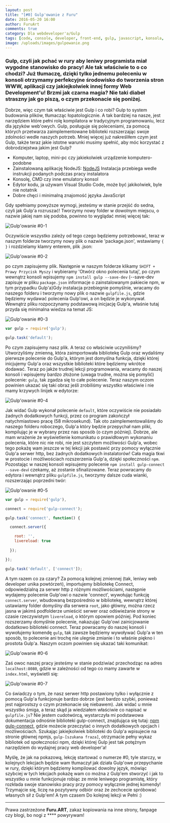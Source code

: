 ```yaml
---
layout: post
title: "[#0] Gulp'owanie z Furu"
date: 2016-05-20 16:00
author: FuruArt
comments: true
category: Dla webdeveloper'a/Gulp
tags: [code, console, developer, front-end, gulp, javascript, konsola, node, npm, pipes]
image: /uploads/images/gulpowanie.png
---
```

### Gulp, czyli jak pchać w rury aby leniwy programista miał wygodne stanowisko do pracy! Ale tak właściwie to o co chodzi? Już tłumaczę, dzięki tylko jednemu poleceniu w konsoli otrzymamy perfekcyjne środowisko do tworzenia stron WWW, aplikacji czy jakiejkolwiek innej formy Web Development'u! Brzmi jak czarna magia? Nie taki diabeł straszny jak go piszą, o czym przekonacie się poniżej.
<!--more-->

Dobrze, więc czym tak właściwie jest Gulp i co robi? Gulp to system budowania plików, tłumacząc łopatologicznie. A tak bardziej na nasze, jest narzędziem które pełni rolę kompilatora w tradycyjnym programowaniu, lecz dla języków web'owych. Gulp, posługuje się poleceniami, za pomocą których przetwarza zaimplementowane biblioteki rozszerzając swoje zdolności wedle naszych potrzeb. Mniej więcej już nakreśliłem czym jest Gulp, także teraz jakie istotne warunki musimy spełnić, aby móc korzystać z dobrodziejstwa jakim jest Gulp?

* Komputer, laptop, mini-pc czy jakiekolwiek urządzenie komputero-podobne
* Zainstalowaną aplikację NodeJS: [NodeJS](https://nodejs.org/en) Instalacja przebiega wedle instrukcji podanych podczas pracy instalatora
* Konsolę, CMD czy inne emulatory konsol
* Edytor kodu, ja używam Visual Studio Code, może być jakikolwiek, byle nie notatnik
* Dobre chęci i minimalną znajomość języka JavaScript

Gdy spełniamy powyższe wymogi, jesteśmy w stanie przejść do sedna, czyli jak Gulp'a rozruszać! Tworzymy nowy folder w dowolnym miejscu, o nazwie jakiej nam się podoba, powinno to wyglądać mniej więcej tak:


![Gulp'owanie #0-1](https://scontent.fwaw3-1.fna.fbcdn.net/v/t1.0-9/13254207_1095100180549709_7017570604691708785_n.png?oh=23ee4ede9b6a1d957c17e6ca541f3618&amp;oe=57CBDDEB)

Oczywiście wszystko zależy od tego czego będziemy potrzebować, teraz w naszym folderze tworzymy nowy plik o nazwie 'package.json', wstawiamy 
``
{ }
``
i rozdzielamy klamry enterem, plik .json:

![Gulp'owanie #0-2](https://scontent.fwaw3-1.fna.fbcdn.net/v/t1.0-9/13265998_1095101533882907_8600345414029257017_n.png?oh=08dfa6c4a500e19e3a2473731b33ad29&amp;oe=5799E1E4)

po czym zapisujemy plik. Następnie w naszym folderze klikamy `SHIFT + Prawy Przycisk Myszy` i wybieramy 'Otwórz okno polecenia tutaj', po czym wewnątrz konsoli wpisujemy `npm install gulp --save-dev` (--save-dev zapisuje w pliku `package.json` informacje o zainstalowanym pakiecie npm, w tym przypadku Gulp'a)Gdy instalacja przebiegnie pomyślnie, wracamy do naszego folderu i tworzymy nowy plik o nazwie `gulpfile.js`, gdzie będziemy wydawać polecenia Gulp'owi, a on będzie je wykonywał. Wewnątrz pliku rozpoczynamy podstawową inicjację Gulp'a, właśnie tutaj przyda się minimalna wiedza na temat JS:

![Gulp'owanie #0-3](https://scontent.fwaw3-1.fna.fbcdn.net/v/t1.0-9/13237759_1095101817216212_1693573295641913201_n.png?oh=5c8a4b324fc391c7552c22d41b26a1fb&amp;oe=57D7C3C6)

```javascript
var gulp = require('gulp');

gulp.task('default');
```

Po czym zapisujemy nasz plik. A teraz co właściwie uczyniliśmy? Utworzyliśmy zmienną, która zaimportowała bibliotekę Gulp oraz wydaliśmy pierwsze polecenie do Gulp'a, którym jest domyślna funkcja, dzięki której inicjujemy Gulp'a oraz wszystkie biblioteki które będziemy wkrótce dodawać. Teraz po jakże trudnej lekcji programowania, wracamy do naszej konsoli i wpisujemy bardzo złożone (uwaga trudne, można się pomylić) polecenie: `gulp`, tak zgadza się to całe polecenie. Teraz naszym oczom powinien ukazać się taki obraz jeśli zrobiliśmy wszystko właściwie i nie mamy krzywych linijek w edytorze:

![Gulp'owanie #0-4](https://scontent.fwaw3-1.fna.fbcdn.net/v/t1.0-9/13221467_1095102290549498_6352568800704621852_n.png?oh=86a814ad6abcda84660c809380d83399&amp;oe=57CA563B)

Jak widać Gulp wykonał polecenie `default`, które oczywiście nie posiadało żadnych dodatkowych funkcji, przez co program zakończył natychmiastowo pracę (58 mikrosekund). Tak oto zaimplementowaliśmy do naszego folderu roboczego, Gulp'a który będzie przepychał nam pliki, kompilując je w wybrany przez nas sposób (o czym później). Dobrze, ale mam wrażenie że wyświetlenie komunikatu o prawidłowym wykonaniu polecenia, które nic nie robi, nie jest szczytem możliwości Gulp'a, wobec tego pokażę wam jeszcze w tej lekcji jak postawić przy pomocy wyłącznie Gulp'a serwer http, bez żadnych dodatkowych instalatorów! Cała magia tkwi w prostocie i możliwościach rozszerzenia Gulp'a, dzięki społeczności `npm`. Pozostając w naszej konsoli wpisujemy polecenie `npm install gulp-connect --save-dev`i czekamy, aż zostanie sfinalizowane. Teraz powracamy do edytora i wewnątrz pliku `gulpfile.js`, tworzymy dalsze cuda wianki, rozszerzając poprzedni twór:

![Gulp'owanie #0-5](https://scontent.fwaw3-1.fna.fbcdn.net/v/t1.0-9/13226950_1095102517216142_1196267638897465579_n.png?oh=a0a1917f6dd2677ad4afb31c6a0037b3&amp;oe=57CA7DCA)

```javascript
var gulp = require('gulp'),

connect = require('gulp-connect');

gulp.task('connect', function() {

  connect.server({

    root: '',
    livereload: true
    
  });

});

gulp.task('default', ['connect']);
```

A tym razem co za czary? Za pomocą kolejnej zmiennej (tak, leniwy web developer unika powtórzeń), importujemy bibliotekę Connect, odpowiedzialną za serwer http z różnymi możliwościami, następnie wydajemy polecenie Gulp'owi o nazwie 'connect', wywołując funkcję `connect.server`, wbudowaną bezpośrednio w bibliotekę, wewnątrz której ustawiamy folder domyślny dla serwera `root`, jako główny, można rzecz jasna w jakimś podfolderze umieścić serwer oraz odświeżanie strony w czasie rzeczywistym `livereload`, o którym opowiem później. Pod koniec rozszerzamy domyślnie polecenie, nakazując Gulp'owi zainicjowanie dodatkowo biblioteki connect. Teraz powracamy do naszej konsoli i wywołujemy komendę `gulp`, tak zawsze będziemy wywoływać Gulp'a w ten sposób, to polecenie ani trochę nie ulegnie zmianie i to właśnie piękno i prostota Gulp'a. Naszym oczom powinien się ukazać taki komunikat:


![Gulp'owanie #0-6](https://scontent.fwaw3-1.fna.fbcdn.net/v/t1.0-9/13260189_1095103173882743_6505485002938883474_n.png?oh=84761ced96f72ea8001c6af0a37816ad&amp;oe=57DBB806)

Zaś owoc naszej pracy jesteśmy w stanie podziwiać przechodząc na adres `localhost:8080`, gdzie w zależności od tego co mamy zawarte w `index.html`, wyświetli się:

![Gulp'owanie #0-7](https://scontent.fwaw3-1.fna.fbcdn.net/v/t1.0-9/13267839_1095103427216051_6199125224400548081_n.png?oh=98f6dabb5df296d2bcbb46af40fb9d55&amp;oe=57DDF4E0)

Co świadczy o tym, że nasz serwer http postawiony tylko i wyłącznie z pomocą Gulp'a funkcjonuje bardzo dobrze (jest bardzo szybki, ponieważ jest najprostszy o czym przekonacie się niebawem). Jak widać u mnie wszystko śmiga, a teraz skąd ja wiedziałem właściwie co napisać w `gulpfile.js`? Nie jestem cudotwórcą, wystarczyła mi podstawowa dokumentacja odnośnie biblioteki gulp-connect, znajdująca się tutaj: [npm gulp-connect](https://www.npmjs.com/package/gulp-connect), gdzie możecie przeczytać o innych dodatkowych opcjach i możliwościach. Szukając jakiejkolwiek biblioteki do Gulp'a wpisujecie na stronie głównej npmjs, `gulp-[szukana fraza]`, otrzymacie pełny wykaz bibliotek od społeczności npm, dzięki której Gulp jest tak potężnym narzędziem do wydajnej pracy web developer'a!

Myślę, że jak na pokazową, lekcję startować o numerze #0, tyle starczy, w kolejnych lekcjach będzie wam tłumaczył jak działa Gulp'owe przepychanie w rury, dzięki którym będziemy kompilować dowolny język, mówiąc szybciej w tych lekcjach pokażę wam co można z Gulp'em stworzyć i jak to wszystko u mnie funkcjonuje robiąc ze mnie leniwego programistę, który rozkłada swoje stanowisko pracy przy pomocy wyłącznie jednej komendy! Trzymajcie się, liczę na pozytywny odbiór oraz że zechcecie spróbować własnych sił z Gulp'em! A tym czasem Do kolejnej lekcji w Pełni :)

---

Prawa zastrzeżone **Furu.ART**, zakaz kopiowania na inne strony, fanpage czy blogi, bo nogi z **** powyrywam!

